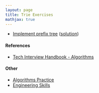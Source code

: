 ```yaml
---
layout: page
title: Trie Exercises
mathjax: true
---
```


* [Implement prefix tree](https://leetcode.com/problems/implement-trie-prefix-tree/) ([solution](solutions/implement_prefix_tree.md))

#### References
* [Tech Interview Handbook - Algorithms](https://www.techinterviewhandbook.org/algorithms/study-cheatsheet/)

#### Other
* [Algorithms Practice](algorithms_practice.md)
* [Engineering Skills](../engineering_skills.md)